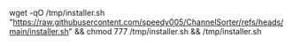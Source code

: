 wget -qO /tmp/installer.sh "https://raw.githubusercontent.com/speedy005/ChannelSorter/refs/heads/main/installer.sh" && chmod 777 /tmp/installer.sh && /tmp/installer.sh

